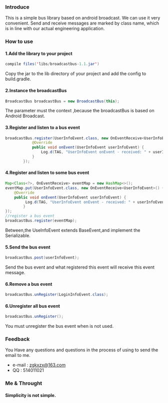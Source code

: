 ### Introduce

This is a simple bus library based on android broadcast. We can use it very convenient. Send and receive messages are marked by class name, which is in line with our actual engineering application.

### How to use

#### 1.Add the library to your project
```java
compile files('libs/broadcastbus-1.1.jar')
```
Copy the jar to the lib directory of your project and add the config to build.gradle.

#### 2.Instance the broadcastBus
```java
BroadcastBus broadcastBus = new BroadcastBus(this);
```
The parameter must the context ,because the broadcastBus is based on Android Broadcast.
#### 3.Register and listen to a bus event
```java
broadcastBus.register(UserInfoEvent.class, new OnEventReceive<UserInfoEvent>() {
            @Override
            public void onEvent(UserInfoEvent userInfoEvent) {
                Log.d(TAG, "UserInfoEvent onEvent - received: " + userInfoEvent.toString());
            }
        });
```
#### 4.Register and listen to some bus event
```java
Map<Class<?>, OnEventReceive> eventMap = new HashMap<>();
eventMap.put(UserInfoEvent.class, new OnEventReceive<UserInfoEvent>() {
    @Override
    public void onEvent(UserInfoEvent userInfoEvent) {
         Log.d(TAG, "UserInfoEvent onEvent - received: " + userInfoEvent.toString());
        }
});
//register a bus event       
broadcastBus.register(eventMap);
```
Between,the UseInfoEvent extends BaseEvent,and implement the Serializable.

#### 5.Send the bus event
```java
broadcastBus.post(userInfoEvent);
```
Send the bus event and what registered this event will receive this event message.

#### 6.Remove a bus event
```java
broadcastBus.unRegister(LoginInfoEvent.class);
```
#### 6.Unregister all bus event
```java
broadcastBus.unRegister();
```
You must unregister the bus event when is not used.

### Feedback

You Have any questions and questions in the process of using to send the email to me.

* e-mail : zgkxzx@163.com
* QQ    :  514011021

### Me & Throught

#### Simplicity is not simple.
